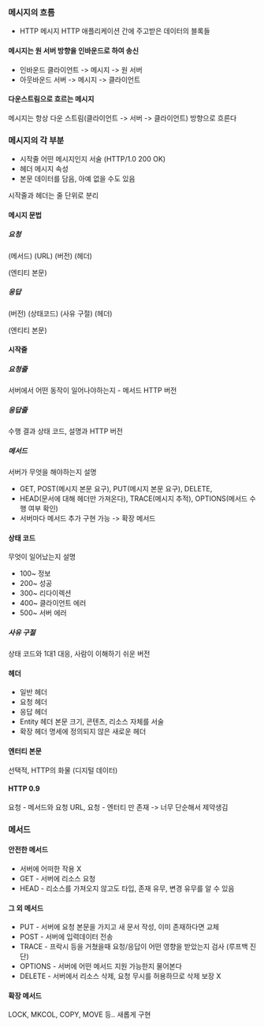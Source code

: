 ### 메시지의 흐름
- HTTP 메시지
  HTTP 애플리케이션 간에 주고받은 데이터의 블록들
#### 메시지는 원 서버 방향을 인바운드로 하여 송신
- 인바운드
  클라이언트 -> 메시지 -> 원 서버
- 아웃바운드
  서버 -> 메시지 -> 클라이언트
#### 다운스트림으로 흐르는 메시지
메시지는 항상 다운 스트림(클라이언트 -> 서버 -> 클라이언트) 방향으로 흐른다
### 메시지의 각 부분
- 시작줄
  어떤 메시지인지 서술 (HTTP/1.0 200 OK)
- 헤더
  메시지 속성
- 본문
  데이터를 담음, 아예 없을 수도 있음

시작줄과 헤더는 줄 단위로 분리
#### 메시지 문법
##### 요청
(메서드) (URL) (버전)
(헤더)

(엔티티 본문)
##### 응답
(버전) (상태코드) (사유 구절)
(헤더)

(엔티티 본문)
#### 시작줄
##### 요청줄
서버에서 어떤 동작이 일어나야하는지 - 메서드
HTTP 버전 
##### 응답줄
수행 결과 상태 코드, 설명과 HTTP 버전
##### 메서드
서버가 무엇을 해야하는지 설명
- GET, POST(메시지 본문 요구), PUT(메시지 본문 요구), DELETE,
- HEAD(문서에 대해 헤더만 가져온다), TRACE(메시지 추적), OPTIONS(메서드 수행 여부 확인)
- 서버마다 메서드 추가 구현 가능 -> 확장 메서드
#### 상태 코드
무엇이 일어났는지 설명
- 100~ 정보
- 200~ 성공
- 300~ 리다이렉션
- 400~ 클라이언트 에러
- 500~ 서버 에러
##### 사유 구절
상태 코드와 1대1 대응, 사람이 이해하기 쉬운 버전
#### 헤더
- 일반 헤더
- 요청 헤더
- 응답 헤더
- Entity 헤더
  본문 크기, 콘텐츠, 리소스 자체를 서술
- 확장 헤더
  명세에 정의되지 않은 새로운 헤더
#### 엔터티 본문
선택적, HTTP의 화물 (디지털 데이터)
#### HTTP 0.9
요청 - 메서드와 요청 URL, 요청 - 엔터티 만 존재 -> 너무 단순해서 제약생김
### 메서드
#### 안전한 메서드
- 서버에 어떠한 작용 X
- GET - 서버에 리소스 요청
- HEAD - 리소스를 가져오지 않고도 타입, 존재 유무, 변경 유무를 알 수 있음
#### 그 외 메서드
- PUT - 서버에 요청 본문을 가지고 새 문서 작성, 이미 존재하다면 교체
- POST - 서버에 입력데이터 전송
- TRACE - 프락시 등을 거쳤을때 요청/응답이 어떤 영향을 받았는지 검사 (루프백 진단)
- OPTIONS - 서버에 어떤 메서드 지원 가능한지 물어본다
- DELETE - 서버에서 리소스 삭제, 요청 무시를 허용하므로 삭제 보장 X
#### 확장 메서드
LOCK, MKCOL, COPY, MOVE 등.. 새롭게 구현
